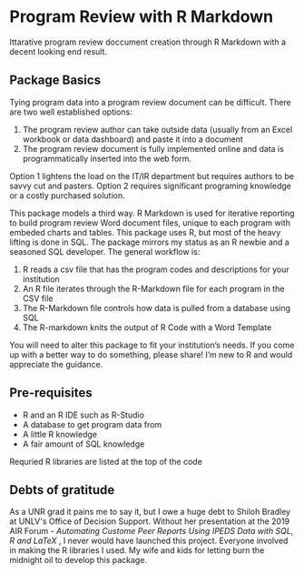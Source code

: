 # Program Review with R Markdown

Ittarative program review doccument creation through R Markdown with a decent looking end result.

## Package Basics

Tying program data into a program review document can be difficult.  There are two well established options: 
1) The program review author can take outside data (usually from an Excel workbook or data dashboard) and paste it into a document 
2) The program review document is fully implemented online and data is programmatically inserted into the web form.  

Option 1 lightens the load on the IT/IR department but requires authors to be savvy cut and pasters.  Option 2 requires significant programing knowledge or a costly purchased solution.

This package models a third way.  R Markdown is used for iterative reporting to build program review Word document files, unique to each program with embeded charts and tables.  This package uses R, but most of the heavy lifting is done in SQL.  The package mirrors my status as an R newbie and a seasoned SQL developer.  The general workflow is:

<ol>
  <li> R reads a csv file that has the program codes and descriptions for your institution
  <li> An R file iterates through the R-Markdown file for each program in the CSV file
  <li> The R-Markdown file controls how data is pulled from a database using SQL
  <li> The R-markdown knits the output of R Code with a Word Template
 </ol>

You will need to alter this package to fit your institution’s needs. If you come up with a better way to do something, please share!  I’m new to R and would appreciate the guidance. 

## Pre-requisites
<ul>
  <li>R and an R IDE such as R-Studio</li>
  <li>A database to get program data from</li>
  <li>A little R knowledge</li>
  <li>A fair amount of SQL knowledge</li>
 </ul>

Requried R libraries are listed at the top of the code

## Debts of gratitude
As a UNR grad it pains me to say it, but I owe a huge debt to Shiloh Bradley at UNLV's Office of Decision Support.  Without her presentation at the 2019 AIR Forum - <i> Automating Custome Peer Reports Using IPEDS Data with SQL, R and LaTeX </i>, I never would have launched this project.
Everyone involved in making the R libraries I used. 
My wife and kids for letting burn the midnight oil to develop this package.
